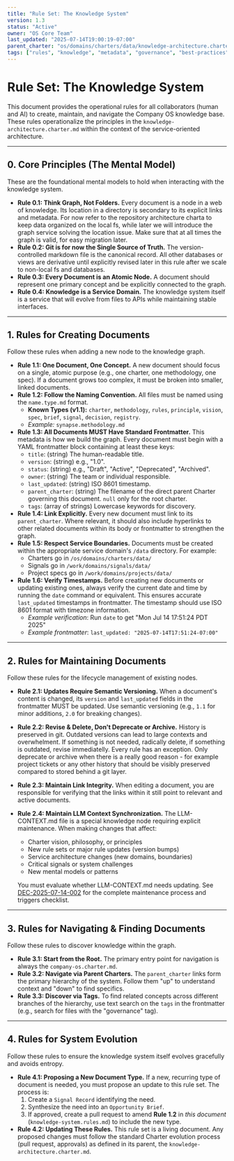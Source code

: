 ```yaml
---
title: "Rule Set: The Knowledge System"
version: 1.3
status: "Active"
owner: "OS Core Team"
last_updated: "2025-07-14T19:00:19-07:00"
parent_charter: "os/domains/charters/data/knowledge-architecture.charter.md"
tags: ["rules", "knowledge", "metadata", "governance", "best-practices", "service-domain", "timestamps"]
---
```


# **Rule Set: The Knowledge System**

This document provides the operational rules for all collaborators (human and AI) to create, maintain, and navigate the Company OS knowledge base. These rules operationalize the principles in the `knowledge-architecture.charter.md` within the context of the service-oriented architecture.

---

## **0. Core Principles (The Mental Model)**

These are the foundational mental models to hold when interacting with the knowledge system.

* **Rule 0.1: Think Graph, Not Folders.** Every document is a node in a web of knowledge. Its location in a directory is secondary to its explicit links and metadata. For now refer to the repository architecture charta to keep data organized on the local fs, while later we will introduce the graph service solving the location issue. Make sure that at all times the graph is valid, for easy migration later.
* **Rule 0.2: Git is for now the Single Source of Truth.** The version-controlled markdown file is the canonical record. All other databases or views are derivative until explicitly revised later in this rule after we scale to non-local fs and databases.
* **Rule 0.3: Every Document is an Atomic Node.** A document should represent one primary concept and be explicitly connected to the graph.
* **Rule 0.4: Knowledge is a Service Domain.** The knowledge system itself is a service that will evolve from files to APIs while maintaining stable interfaces.

---

## **1. Rules for Creating Documents**

Follow these rules when adding a new node to the knowledge graph.

* **Rule 1.1: One Document, One Concept.** A new document should focus on a single, atomic purpose (e.g., one charter, one methodology, one spec). If a document grows too complex, it must be broken into smaller, linked documents.
* **Rule 1.2: Follow the Naming Convention.** All files must be named using the `name.type.md` format.
    * **Known Types (v1.1):** `charter`, `methodology`, `rules`, `principle`, `vision`, `spec`, `brief`, `signal`, `decision`, `registry`.
    * *Example:* `synapse.methodology.md`
* **Rule 1.3: All Documents MUST Have Standard Frontmatter.** This metadata is how we build the graph. Every document must begin with a YAML frontmatter block containing at least these keys:
    * `title`: (string) The human-readable title.
    * `version`: (string) e.g., "1.0".
    * `status`: (string) e.g., "Draft", "Active", "Deprecated", "Archived".
    * `owner`: (string) The team or individual responsible.
    * `last_updated`: (string) ISO 8601 timestamp.
    * `parent_charter`: (string) The filename of the direct parent Charter governing this document. `null` only for the root charter.
    * `tags`: (array of strings) Lowercase keywords for discovery.
* **Rule 1.4: Link Explicitly.** Every new document must link to its `parent_charter`. Where relevant, it should also include hyperlinks to other related documents within its body or frontmatter to strengthen the graph.
* **Rule 1.5: Respect Service Boundaries.** Documents must be created within the appropriate service domain's `/data` directory. For example:
    * Charters go in `/os/domains/charters/data/`
    * Signals go in `/work/domains/signals/data/`
    * Project specs go in `/work/domains/projects/data/`
* **Rule 1.6: Verify Timestamps.** Before creating new documents or updating existing ones, always verify the current date and time by running the `date` command or equivalent. This ensures accurate `last_updated` timestamps in frontmatter. The timestamp should use ISO 8601 format with timezone information.
    * *Example verification*: Run `date` to get "Mon Jul 14 17:51:24 PDT 2025"
    * *Example frontmatter*: `last_updated: "2025-07-14T17:51:24-07:00"`

---

## **2. Rules for Maintaining Documents**

Follow these rules for the lifecycle management of existing nodes.

* **Rule 2.1: Updates Require Semantic Versioning.** When a document's content is changed, its `version` and `last_updated` fields in the frontmatter MUST be updated. Use semantic versioning (e.g., `1.1` for minor additions, `2.0` for breaking changes).
* **Rule 2.2: Revise & Delete, Don't Deprecate or Archive.** History is preserved in git. Outdated versions can lead to large contexts and overwhelment. If something is not needed, radically delete, if something is outdated, revise immediatelly. Every rule has an exception. Only deprecate or archive when there is a really good reason - for example project tickets or any other history that should be visibly preserved compared to stored behind a git layer.
* **Rule 2.3: Maintain Link Integrity.** When editing a document, you are responsible for verifying that the links within it still point to relevant and active documents.
* **Rule 2.4: Maintain LLM Context Synchronization.** The LLM-CONTEXT.md file is a special knowledge node requiring explicit maintenance. When making changes that affect:
    * Charter vision, philosophy, or principles
    * New rule sets or major rule updates (version bumps)
    * Service architecture changes (new domains, boundaries)
    * Critical signals or system challenges
    * New mental models or patterns
    
    You must evaluate whether LLM-CONTEXT.md needs updating. See [DEC-2025-07-14-002](../../../../work/domains/decisions/data/DEC-2025-07-14-002-llm-context-maintenance.decision.md) for the complete maintenance process and triggers checklist.

---

## **3. Rules for Navigating & Finding Documents**

Follow these rules to discover knowledge within the graph.

* **Rule 3.1: Start from the Root.** The primary entry point for navigation is always the `company-os.charter.md`.
* **Rule 3.2: Navigate via Parent Charters.** The `parent_charter` links form the primary hierarchy of the system. Follow them "up" to understand context and "down" to find specifics.
* **Rule 3.3: Discover via Tags.** To find related concepts across different branches of the hierarchy, use text search on the `tags` in the frontmatter (e.g., search for files with the "governance" tag).

---

## **4. Rules for System Evolution**

Follow these rules to ensure the knowledge system itself evolves gracefully and avoids entropy.

* **Rule 4.1: Proposing a New Document Type.** If a new, recurring type of document is needed, you must propose an update to this rule set. The process is:
    1.  Create a `Signal Record` identifying the need.
    2.  Synthesize the need into an `Opportunity Brief`.
    3.  If approved, create a pull request to amend **Rule 1.2** in *this document* (`knowledge-system.rules.md`) to include the new type.
* **Rule 4.2: Updating These Rules.** This rule set is a living document. Any proposed changes must follow the standard Charter evolution process (pull request, approvals) as defined in its parent, the `knowledge-architecture.charter.md`.
